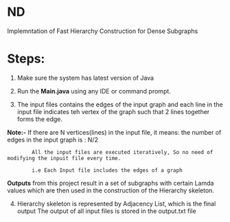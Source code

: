 # ND
Implemntation of Fast Hierarchy Construction for Dense Subgraphs 

# Steps:
1. Make sure the system has latest version of Java
2. Run the **Main.java** using any IDE or command prompt.

3. The input files contains the edges of the input graph and each line in the input file indicates teh vertex of the graph such that 2 lines together forms the edge.

**Note:-** If there are N vertices(lines) in the input file, it means: the number of edges in the input graph is : N/2

            All the input files are executed iteratively, So no need of modifying the inpuit file every time.
            
            i.e Each Input file includes the edges of a graph
             
**Outputs** from this project result in a set of subgraphs with certain Lamda values which are then used in the construction of the Hierarchy skeleton.

4. Hierarchy skeleton is represented by Adjacency List, which is the final output
   The output of all input files is stored in the output.txt file
